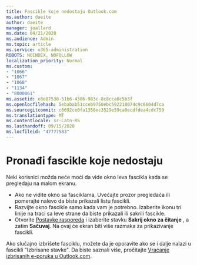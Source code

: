 ```yaml
---
title: Fascikle koje nedostaju Outlook.com
ms.author: daeite
author: daeite
manager: joallard
ms.date: 04/21/2020
ms.audience: Admin
ms.topic: article
ms.service: o365-administration
ROBOTS: NOINDEX, NOFOLLOW
localization_priority: Normal
ms.custom:
- "1066"
- "1067"
- "1068"
- "1134"
- "8000061"
ms.assetid: e8e87530-51b6-4386-983c-8c8cca0c5b3f
ms.openlocfilehash: 5ebabab51cceb9750ebc592218074c9c6604d7ca
ms.sourcegitcommit: c6692ce0fa1358ec3529e59ca0ecdfdea4cdc759
ms.translationtype: MT
ms.contentlocale: sr-Latn-RS
ms.lasthandoff: 09/15/2020
ms.locfileid: "47777583"
---
```

# <a name="find-missing-folders"></a>Pronađi fascikle koje nedostaju

Neki korisnici možda neće moći da vide okno leva fascikla kada se pregledaju na malom ekranu.

- Ako ne vidite okno sa fasciklama, Uvećajte prozor pregledača ili pomerajte nalevo da biste prikazali listu fascikli.
- Razvijte okno fascikle samo kada vam je potrebno. Izaberite ikonu tri linije na traci sa leve strane da biste prikazali ili sakrili fascikle.
- Otvorite [Postavke rasporeda](https://outlook.live.com/mail/options/mail/layout) i izaberite stavku **Sakrij okno za čitanje** , a zatim **Sačuvaj**. Na ovaj će ekran biti više razmaka za prikazivanje fascikli.

Ako slučajno izbrišete fasciklu, možete da je oporavite ako se i dalje nalazi u fascikli "Izbrisane stavke". Da biste saznali više, pročitajte [Vraćanje izbrisanih e-poruka u Outlook.com](https://support.office.com/article/cf06ab1b-ae0b-418c-a4d9-4e895f83ed50).
